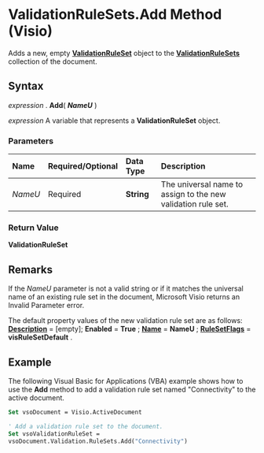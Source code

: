 
# ValidationRuleSets.Add Method (Visio)

Adds a new, empty  **[ValidationRuleSet](cd2fc58a-5d7c-cf31-7aab-41bdeee9f105.md)** object to the **[ValidationRuleSets](f08d7f04-13ec-8175-2aa6-94b0b67ee76b.md)** collection of the document.


## Syntax

 _expression_ . **Add**( **_NameU_** )

 _expression_ A variable that represents a **ValidationRuleSet** object.


### Parameters



|**Name**|**Required/Optional**|**Data Type**|**Description**|
|:-----|:-----|:-----|:-----|
| _NameU_|Required| **String**|The universal name to assign to the new validation rule set.|

### Return Value

 **ValidationRuleSet**


## Remarks

If the  _NameU_ parameter is not a valid string or if it matches the universal name of an existing rule set in the document, Microsoft Visio returns an Invalid Parameter error.

The default property values of the new validation rule set are as follows:  **[Description](65083a0d-66bf-0395-6ecb-db8de13a766e.md)** = [empty]; **Enabled** = **True** ; **[Name](4b8c8063-debc-a2ef-a9a5-94fa88713858.md)** = **NameU** ; **[RuleSetFlags](fefa08cb-65d5-f4b2-619a-d6345cfd83f4.md)** = **visRuleSetDefault** .


## Example

The following Visual Basic for Applications (VBA) example shows how to use the  **Add** method to add a validation rule set named "Connectivity" to the active document.


```vb
Set vsoDocument = Visio.ActiveDocument

' Add a validation rule set to the document.
Set vsoValidationRuleSet = 
vsoDocument.Validation.RuleSets.Add("Connectivity")

```

